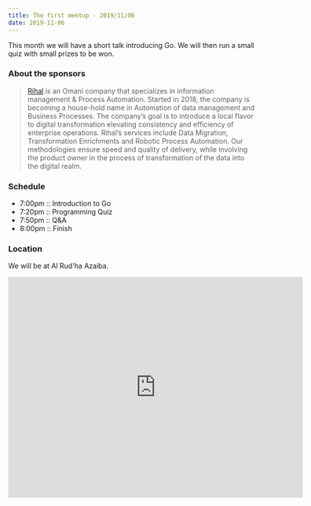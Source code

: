 ```yaml
---
title: The first meetup - 2019/11/06
date: 2019-11-06
---
```


This month we will have a short talk introducing Go. We will then run a small quiz with small prizes to be won.

### About the sponsors

> [Rihal](https://rihal.om) is an Omani company that specializes in information management & Process Automation. Started in 2018, the company is becoming a house-hold name in Automation of data management and Business Processes. The company’s goal is to introduce a local flavor to digital transformation elevating consistency and efficiency of enterprise operations. Rihal’s services include Data Migration, Transformation Enrichments and Robotic Process Automation. Our methodologies ensure speed and quality of delivery, while involving the product owner in the process of transformation of the data into the digital realm.

### Schedule

- 7:00pm :: Introduction to Go
- 7:20pm :: Programming Quiz
- 7:50pm :: Q&A
- 8:00pm :: Finish

### Location

We will be at Al Rud'ha Azaiba.

<iframe src="https://www.google.com/maps/embed?pb=!1m18!1m12!1m3!1d3656.424504393968!2d58.364902715400206!3d23.589104000834773!2m3!1f0!2f0!3f0!3m2!1i1024!2i768!4f13.1!3m3!1m2!1s0x3e8e001f3f572df1%3A0x48fc3e1f2086c297!2sAl%20Rud&#39;ha%20Al%20Azaiba!5e0!3m2!1sen!2som!4v1572416956867!5m2!1sen!2som" width="600" height="450" frameborder="0" style="border:0;" allowfullscreen=""></iframe>
